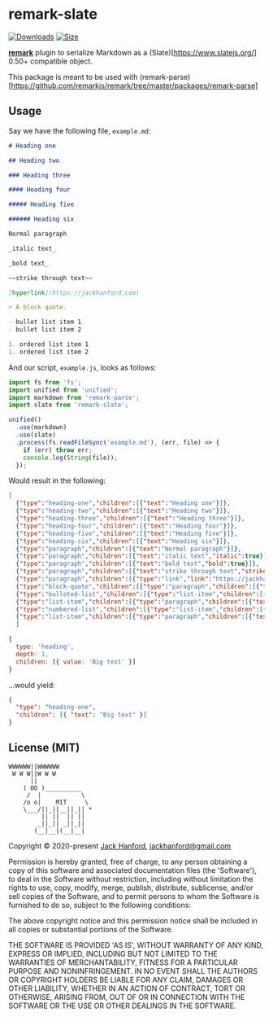 # remark-slate

[![Downloads][downloads-badge]][downloads]
[![Size][size-badge]][size]

[**remark**][remark] plugin to serialize Markdown as a (Slate)[https://www.slatejs.org/] 0.50+ compatible object.

This package is meant to be used with (remark-parse)[https://github.com/remarkjs/remark/tree/master/packages/remark-parse]

## Usage

Say we have the following file, `example.md`:

```markdown
# Heading one

## Heading two

### Heading three

#### Heading four

##### Heading five

###### Heading six

Normal paragraph

_italic text_

_bold text_

~~strike through text~~

[hyperlink](https://jackhanford.com)

> A block quote.

- bullet list item 1
- bullet list item 2

1. ordered list item 1
1. ordered list item 2
```

And our script, `example.js`, looks as follows:

```js
import fs from 'fs';
import unified from 'unified';
import markdown from 'remark-parse';
import slate from 'remark-slate';

unified()
  .use(markdown)
  .use(slate)
  .process(fs.readFileSync('example.md'), (err, file) => {
    if (err) throw err;
    console.log(String(file));
  });
```

Would result in the following:

```json
[
  {"type":"heading-one","children":[{"text":"Heading one"}]},
  {"type":"heading-two","children":[{"text":"Heading two"}]},
  {"type":"heading-three","children":[{"text":"Heading three"}]},
  {"type":"heading-four","children":[{"text":"Heading four"}]},
  {"type":"heading-five","children":[{"text":"Heading five"}]},
  {"type":"heading-six","children":[{"text":"Heading six"}]},
  {"type":"paragraph","children":[{"text":"Normal paragraph"}]},
  {"type":"paragraph","children":[{"text":"italic text","italic":true}]},
  {"type":"paragraph","children":[{"text":"bold text","bold":true}]},
  {"type":"paragraph","children":[{"text":"strike through text","strikeThrough":true}]},
  {"type":"paragraph","children":[{"type":"link","link":"https://jackhanford.com","children":[{"text":"hyperlink"}]}]},
  {"type":"block-quote","children":[{"type":"paragraph","children":[{"text":"A block quote."}]}]},
  {"type":"bulleted-list","children":[{"type":"list-item","children":[{"type":"paragraph","children":[{"text":"bullet list item 1"}]}]},
  {"type":"list-item","children":[{"type":"paragraph","children":[{"text":"bullet list item 2"}]}]}]},
  {"type":"numbered-list","children":[{"type":"list-item","children":[{"type":"paragraph","children":[{"text":"ordered list item 1"}]}]},
  {"type":"list-item","children":[{"type":"paragraph","children":[{"text":"ordered list item 2"}]}]}
  ]
```

```js
{
  type: 'heading',
  depth: 1,
  children: [{ value: 'Big text' }]
}
```

…would yield:

```json
{
  "type": "heading-one",
  "children": [{ "text": "Big text" }]
}
```

## License (MIT)

```
WWWWWW||WWWWWW
 W W W||W W W
      ||
    ( OO )__________
     /  |           \
    /o o|    MIT     \
    \___/||_||__||_|| *
         || ||  || ||
        _||_|| _||_||
       (__|__|(__|__|
```

Copyright © 2020-present [Jack Hanford](http://jackhanford.com), jackhanford@gmail.com

Permission is hereby granted, free of charge, to any person obtaining a copy of this software and associated documentation files (the 'Software'), to deal in the Software without restriction, including without limitation the rights to use, copy, modify, merge, publish, distribute, sublicense, and/or sell copies of the Software, and to permit persons to whom the Software is furnished to do so, subject to the following conditions:

The above copyright notice and this permission notice shall be included in all copies or substantial portions of the Software.

THE SOFTWARE IS PROVIDED 'AS IS', WITHOUT WARRANTY OF ANY KIND, EXPRESS OR IMPLIED, INCLUDING BUT NOT LIMITED TO THE WARRANTIES OF MERCHANTABILITY, FITNESS FOR A PARTICULAR PURPOSE AND NONINFRINGEMENT. IN NO EVENT SHALL THE AUTHORS OR COPYRIGHT HOLDERS BE LIABLE FOR ANY CLAIM, DAMAGES OR OTHER LIABILITY, WHETHER IN AN ACTION OF CONTRACT, TORT OR OTHERWISE, ARISING FROM, OUT OF OR IN CONNECTION WITH THE SOFTWARE OR THE USE OR OTHER DEALINGS IN THE SOFTWARE.

<!-- Definitions -->

[downloads-badge]: https://img.shields.io/npm/dm/remark-slate.svg
[downloads]: https://www.npmjs.com/package/remark-slate
[size-badge]: https://img.shields.io/bundlephobia/minzip/remark-slate.svg
[size]: https://bundlephobia.com/result?p=remark-slate
[remark]: https://github.com/remarkjs/remark

